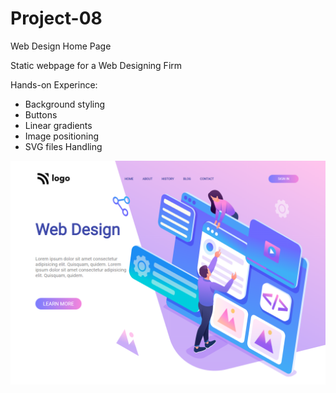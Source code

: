 # Project-08
Web Design Home Page

Static webpage for a Web Designing Firm

Hands-on Experince:
- Background styling
- Buttons
- Linear gradients
- Image positioning
- SVG files Handling

![final](final.png)

